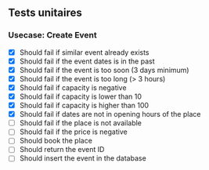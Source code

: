 ## Tests unitaires

### Usecase: Create Event
- [x] Should fail if similar event already exists
- [x] Should fail if the event dates is in the past
- [x] Should fail if the event is too soon (3 days minimum)
- [x] Should fail if the event is too long (> 3 hours)
- [x] Should fail if capacity is negative
- [x] Should fail if capacity is lower than 10
- [x] Should fail if capacity is higher than 100
- [x] Should fail if dates are not in opening hours of the place
- [ ] Should fail if the place is not available
- [ ] Should fail if the price is negative
- [ ] Should book the place
- [ ] Should return the event ID
- [ ] Should insert the event in the database